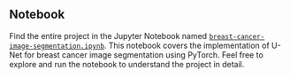 ## Notebook

Find the entire project in the Jupyter Notebook named [`breast-cancer-image-segmentation.ipynb`](breast-cancer-image-segmentation.ipynb). This notebook covers the implementation of U-Net for breast cancer image segmentation using PyTorch. Feel free to explore and run the notebook to understand the project in detail.
